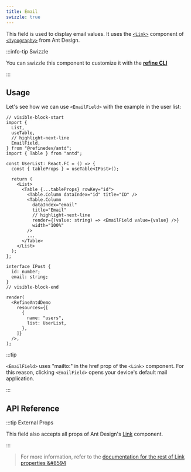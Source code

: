 ```yaml
---
title: Email
swizzle: true
---
```


This field is used to display email values. It uses the [`<Link>`](https://ant.design/components/typography/#FAQ) component of [`<Typography>`](https://ant.design/components/typography) from Ant Design.

:::info-tip Swizzle

You can swizzle this component to customize it with the [**refine CLI**](/docs/packages/list-of-packages/index)

:::

## Usage

Let's see how we can use `<EmailField>` with the example in the user list:

```tsx live
// visible-block-start
import {
  List,
  useTable,
  // highlight-next-line
  EmailField,
} from "@refinedev/antd";
import { Table } from "antd";

const UserList: React.FC = () => {
  const { tableProps } = useTable<IPost>();

  return (
    <List>
      <Table {...tableProps} rowKey="id">
        <Table.Column dataIndex="id" title="ID" />
        <Table.Column
          dataIndex="email"
          title="Email"
          // highlight-next-line
          render={(value: string) => <EmailField value={value} />}
          width="100%"
        />
        ...
      </Table>
    </List>
  );
};

interface IPost {
  id: number;
  email: string;
}
// visible-block-end

render(
  <RefineAntdDemo
    resources={[
      {
        name: "users",
        list: UserList,
      },
    ]}
  />,
);
```

:::tip

`<EmailField>` uses "mailto:" in the href prop of the `<Link>` component. For this reason, clicking `<EmailField>` opens your device's default mail application.

:::

## API Reference

<PropsTable module="@refinedev/antd/EmailField" />

:::tip External Props

This field also accepts all props of Ant Design's [Link](https://ant.design/components/typography/#How-to-use-Typography.Link-in-react-router) component.

:::

> For more information, refer to the [documentation for the rest of Link properties &#8594](https://ant.design/components/typography/#API)
